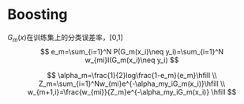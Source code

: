 # Boosting



$G_m(x)$在训练集上的分类误差率，[0,1]
$$
e_m=\sum_{i=1}^N P(G_m(x_i)\neq y_i)=\sum_{i=1}^N w_{mi}I(G_m(x_i)\neq y_i)
$$

$$
\alpha_m=\frac{1}{2}log\frac{1-e_m}{e_m}\hfill \\
Z_m=\sum_{i=1}^Nw_{mi}e^{-\alpha_my_iG_m(x_i)}\hfill \\
w_{m+1,i}=\frac{w_{mi}}{Z_m}e^{-\alpha_my_iG_m(x_i)} \hfill
$$
